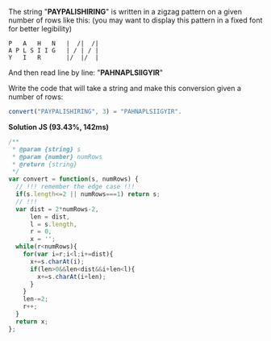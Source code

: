 The string "**PAYPALISHIRING**" is written in a zigzag pattern on a given number of rows like this: (you may want to display this pattern in a fixed font for better legibility)
```
P   A   H   N   |  /|  /|
A P L S I I G   | / | / |
Y   I   R       |/  |/  |
```


And then read line by line: "**PAHNAPLSIIGYIR**"

Write the code that will take a string and make this conversion given a number of rows:
```js
convert("PAYPALISHIRING", 3) = "PAHNAPLSIIGYIR".
```

**Solution JS (93.43%, 142ms)**
```js
/**
 * @param {string} s
 * @param {number} numRows
 * @return {string}
 */
var convert = function(s, numRows) {
  // !!! remember the edge case !!!
  if(s.length<=2 || numRows===1) return s;
  // !!!
  var dist = 2*numRows-2,
      len = dist,
      l = s.length,
      r = 0,
      x = '';
  while(r<numRows){
    for(var i=r;i<l;i+=dist){
      x+=s.charAt(i);
      if(len>0&&len<dist&&i+len<l){
        x+=s.charAt(i+len);
      }
    }
    len-=2;
    r++;
  }
  return x;
};
```